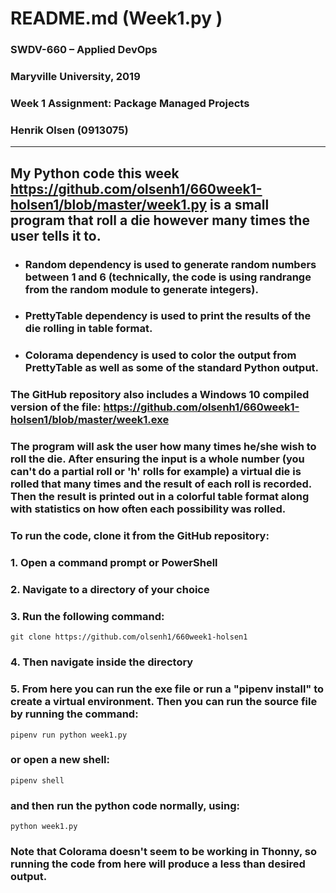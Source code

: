 # README.md (Week1.py )

### SWDV-660 – Applied DevOps
### Maryville University, 2019  
### Week 1 Assignment: Package Managed Projects  
### **Henrik Olsen** (0913075)    

---------

## My Python code this week https://github.com/olsenh1/660week1-holsen1/blob/master/week1.py is a small program that roll a die however many times the user tells it to. 

  * ### Random dependency is used to generate random numbers between 1 and 6 (technically, the code is using randrange from the random module to generate    integers).
  * ### PrettyTable dependency is used to print the results of the die rolling in table format.
  * ### Colorama dependency is used to color the output from PrettyTable as well as some of the standard Python output. 


### The GitHub repository also includes a Windows 10 compiled version of the file: https://github.com/olsenh1/660week1-holsen1/blob/master/week1.exe 


### The program will ask the user how many times he/she wish to roll the die. After ensuring the input is a whole number (you can't do a partial roll or 'h' rolls for example) a virtual die is rolled that many times and the result of each roll is recorded. Then the result is printed out in a colorful table format along with statistics on how often each possibility was rolled. 

### To run the code, clone it from the GitHub repository:
   ### 1. Open a command prompt or PowerShell
   ### 2. Navigate to a directory of your choice
   ### 3. Run the following command:
    git clone https://github.com/olsenh1/660week1-holsen1 
   ### 4. Then navigate inside the directory
   ### 5. From here you can run the exe file or run a "pipenv install" to create a virtual environment. Then you can run the source file by running the command:
    pipenv run python week1.py

   ### or open a new shell:

    pipenv shell

   ### and then run the python code normally, using:

    python week1.py

### Note that Colorama doesn't seem to be working in Thonny, so running the code from here will produce a less than desired output.